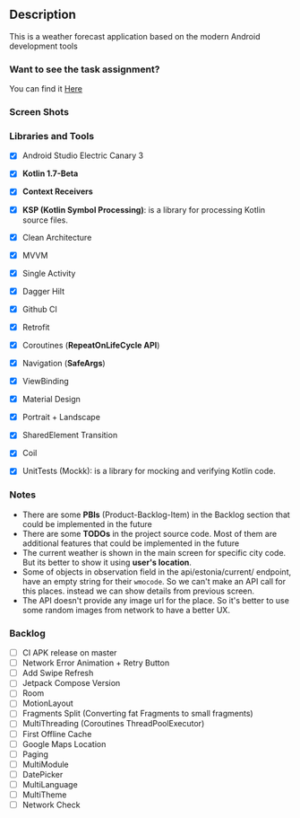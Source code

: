 ## Description

This is a weather forecast application based on the modern Android development tools

### Want to see the task assignment?

You can find it [Here](TASK.md)

### Screen Shots

### Libraries and Tools
- [x] Android Studio Electric Canary 3
- [x] **Kotlin 1.7-Beta**
- [x] **Context Receivers**
- [x] **KSP (Kotlin Symbol Processing)**: is a library for processing Kotlin source files.
- [x] Clean Architecture
- [x] MVVM
- [x] Single Activity
- [x] Dagger Hilt
- [x] Github CI
- [x] Retrofit
- [x] Coroutines (**RepeatOnLifeCycle API**)
- [x] Navigation (**SafeArgs**)
- [x] ViewBinding
- [x] Material Design
- [x] Portrait + Landscape
- [x] SharedElement Transition
- [x] Coil
- [x] UnitTests (Mockk): is a library for mocking and verifying Kotlin code.


### Notes

- There are some **PBIs** (Product-Backlog-Item) in the Backlog section that could be implemented in
  the future
- There are some **TODOs** in the project source code. Most of them are additional features that
  could be implemented in the future
- The current weather is shown in the main screen for specific city code. But its better to show it
  using **user's location**.
- Some of objects in observation field in the api/estonia/current/ endpoint, have an empty string for their `wmocode`.
  So we can't make an API call for this places. instead we can show details from previous screen.
- The API doesn't provide any image url for the place. So it's better to use some random images from network to have a better UX.

### Backlog

- [ ] CI APK release on master
- [ ] Network Error Animation + Retry Button
- [ ] Add Swipe Refresh
- [ ] Jetpack Compose Version
- [ ] Room
- [ ] MotionLayout
- [ ] Fragments Split (Converting fat Fragments to small fragments)
- [ ] MultiThreading (Coroutines ThreadPoolExecutor)
- [ ] First Offline Cache
- [ ] Google Maps Location
- [ ] Paging
- [ ] MultiModule
- [ ] DatePicker
- [ ] MultiLanguage
- [ ] MultiTheme
- [ ] Network Check
